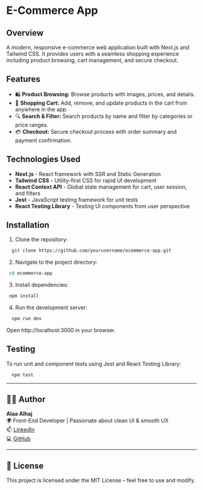 # E-Commerce App

## Overview
A modern, responsive e-commerce web application built with Next.js and Tailwind CSS. It provides users with a seamless shopping experience including product browsing, cart management, and secure checkout.

## Features
- 🛍️ **Product Browsing:** Browse products with images, prices, and details.  
- 🛒 **Shopping Cart:** Add, remove, and update products in the cart from anywhere in the app.  
- 🔍 **Search & Filter:** Search products by name and filter by categories or price ranges.  
- 💳 **Checkout:** Secure checkout process with order summary and payment confirmation.  

## Technologies Used
- **Next.js** - React framework with SSR and Static Generation  
- **Tailwind CSS** - Utility-first CSS for rapid UI development  
- **React Context API** - Global state management for cart, user session, and filters  
- **Jest** - JavaScript testing framework for unit tests  
- **React Testing Library** - Testing UI components from user perspective  

## Installation

1. Clone the repository:
```bash
  git clone https://github.com/yourusername/ecommerce-app.git
```
   
2. Navigate to the project directory:
 ```bash
  cd ecommerce-app
```
   
3. Install dependencies:
 ```bash
  npm install
```
   
4. Run the development server:
```bash
  npm run dev
   ```
Open http://localhost:3000 in your browser.


## Testing
To run unit and component tests using Jest and React Testing Library:
```bash
  npm test
```
---

## 👩‍💻 Author

**Alaa Alhaj**  
🌍 Front-End Developer | Passionate about clean UI & smooth UX  
📫 [LinkedIn](https://www.linkedin.com/in/alaa-alhaj/)  
💻 [GitHub](https://github.com/alaa-alhajj/)
   
---

## 📄 License

This project is licensed under the MIT License – feel free to use and modify.
